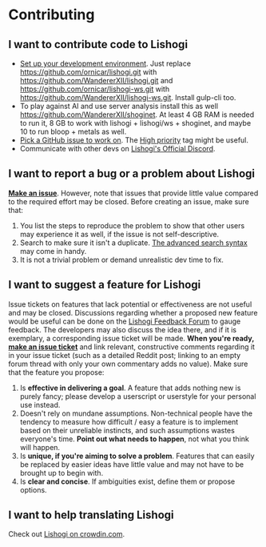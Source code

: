 # Contributing

## I want to contribute code to Lishogi

- [Set up your development environment](https://github.com/ornicar/lishogi/wiki/Lichess-Development-Onboarding). Just replace https://github.com/ornicar/lishogi.git with https://github.com/WandererXII/lishogi.git and https://github.com/ornicar/lishogi-ws.git with https://github.com/WandererXII/lishogi-ws.git. Install gulp-cli too.
- To play against AI and use server analysis install this as well https://github.com/WandererXII/shoginet. At least 4 GB RAM is needed to run it, 8 GB to work with lishogi + lishogi/ws + shoginet, and maybe 10 to run bloop + metals as well.
- [Pick a GitHub issue to work on](https://github.com/WandererXII/lishogi/issues). The [High priority](https://github.com/WandererXII/lishogi/issues?q=is%3Aissue+is%3Aopen+label%3A%22High+priority%22) tag might be useful.
- Communicate with other devs on [Lishogi's Official Discord](https://discord.gg/YFtpMGg3rR).

## I want to report a bug or a problem about Lishogi

[**Make an issue**](https://github.com/WandererXII/lishogi/issues/new). However, note that issues that provide little value compared to the required effort may be closed. Before creating an issue, make sure that:

1. You list the steps to reproduce the problem to show that other users may experience it as well, if the issue is not self-descriptive.
2. Search to make sure it isn't a duplicate. [The advanced search syntax](https://help.github.com/articles/searching-issues/) may come in handy.
3. It is not a trivial problem or demand unrealistic dev time to fix.

## I want to suggest a feature for Lishogi

Issue tickets on features that lack potential or effectiveness are not useful and may be closed. Discussions regarding whether a proposed new feature would be useful can be done on the [Lishogi Feedback Forum](https://lishogi.org/forum/lishogi-feedback) to gauge feedback. The developers may also discuss the idea there, and if it is exemplary, a corresponding issue ticket will be made. **When you're ready, [make an issue ticket](https://github.com/WandererXII/lishogi/issues/new)** and link relevant, constructive comments regarding it in your issue ticket (such as a detailed Reddit post; linking to an empty forum thread with only your own commentary adds no value). Make sure that the feature you propose:

1. Is **effective in delivering a goal**. A feature that adds nothing new is purely fancy; please develop a userscript or userstyle for your personal use instead.
2. Doesn't rely on mundane assumptions. Non-technical people have the tendency to measure how difficult / easy a feature is to implement based on their unreliable instincts, and such assumptions wastes everyone's time. **Point out what needs to happen**, not what you think will happen.
3. Is **unique, if you're aiming to solve a problem**. Features that can easily be replaced by easier ideas have little value and may not have to be brought up to begin with.
4. Is **clear and concise**. If ambiguities exist, define them or propose options.

## I want to help translating Lishogi

Check out [Lishogi on crowdin.com](https://crowdin.com/project/lishogi).
